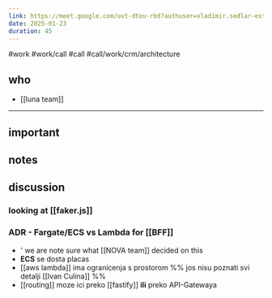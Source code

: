 ```yaml
---
link: https://meet.google.com/uvt-dtou-rbd?authuser=vladimir.sedlar-ext%40aviv-group.com
date: 2025-01-23
duration: 45
---
```

#work #work/call #call #call/work/crm/architecture 
## who
- [[luna team]]
---
## important

## notes

## discussion

### looking at [[faker.js]]

### ADR - Fargate/ECS vs Lambda for [[BFF]]
- ' we are note sure what [[NOVA team]] decided on this
- **ECS** se dosta placas
- [[aws lambda]] ima ogranicenja s prostorom   %% jos nisu poznati svi detalji [[Ivan Culina]] %%
- [[routing]]  moze ici preko [[fastify]] **ili** preko API-Gatewaya
